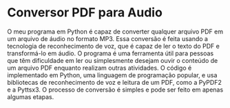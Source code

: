 # Conversor PDF para Audio

O meu programa em Python é capaz de converter qualquer arquivo PDF em um arquivo de áudio no formato MP3. 
Essa conversão é feita usando a tecnologia de reconhecimento de voz, que é capaz de ler o texto do PDF e transformá-lo em áudio. 
O programa é uma ferramenta útil para pessoas que têm dificuldade em ler ou simplesmente desejam ouvir o conteúdo de um arquivo PDF enquanto realizam outras
atividades. O código é implementado em Python, uma linguagem de programação popular, e usa bibliotecas de reconhecimento de voz e leitura de um PDF, como a 
PyPDF2 e a Pyttsx3. O processo de conversão é simples e pode ser feito em apenas algumas etapas.

